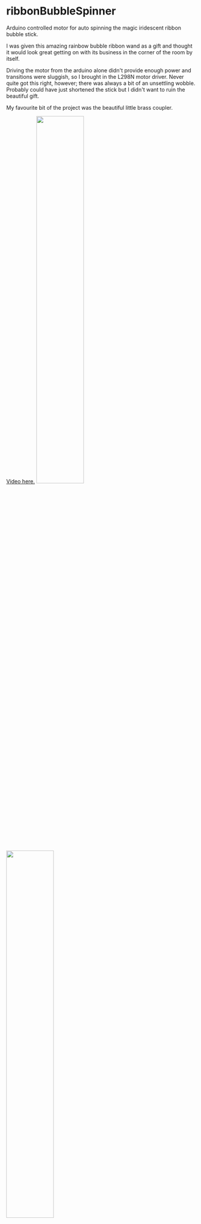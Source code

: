 # ribbonBubbleSpinner
Arduino controlled motor for auto spinning the magic iridescent ribbon bubble stick.

I was given this amazing rainbow bubble ribbon wand as a gift and thought it would look great getting on with its business in the corner of the room by itself.

Driving the motor from the arduino alone didn't provide enough power and transitions were sluggish, so I brought in the L298N motor driver. Never quite got this right, however; there was always a bit of an unsettling wobble. Probably could have just shortened the stick but I didn't want to ruin the beautiful gift.

My favourite bit of the project was the beautiful little brass coupler.

<a href=https://youtu.be/LxqbrIoJK98>Video here.</a>
<img src=https://user-images.githubusercontent.com/25584653/111913618-e6e50c80-8a66-11eb-8dee-4cbe20f4098b.jpg width=50% height=50%>
<img src=https://user-images.githubusercontent.com/25584653/111913622-e9476680-8a66-11eb-9471-4bd24101098b.jpg width=50% height=50%>
<img src=https://user-images.githubusercontent.com/25584653/111913626-eb112a00-8a66-11eb-8775-f28afe73d91e.jpg width=50% height=50%>
<img src=https://user-images.githubusercontent.com/25584653/111913630-ecdaed80-8a66-11eb-8eb0-239f69b01d9b.jpg width=50% height=50%>
<img src=https://user-images.githubusercontent.com/25584653/111913634-eea4b100-8a66-11eb-9a0c-ae4234025fd7.jpg width=50% height=50%>
<img src=https://user-images.githubusercontent.com/25584653/111913637-efd5de00-8a66-11eb-8c34-17d9cbf647cb.jpg width=50% height=50%>
